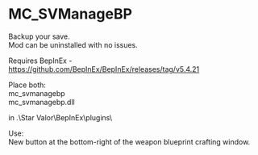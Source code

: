 # MC_SVManageBP  

Backup your save.  
Mod can be uninstalled with no issues.  
  
Requires BepInEx - https://github.com/BepInEx/BepInEx/releases/tag/v5.4.21  
  
Place both:  
mc_svmanagebp  
mc_svmanagebp.dll  

in .\Star Valor\BepInEx\plugins\  

Use:  
New button at the bottom-right of the weapon blueprint crafting window.  
